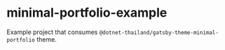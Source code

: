 # minimal-portfolio-example
Example project that consumes `@dotnet-thailand/gatsby-theme-minimal-portfolio` theme.
